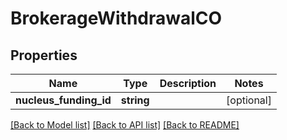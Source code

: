 # BrokerageWithdrawalCO

## Properties
Name | Type | Description | Notes
------------ | ------------- | ------------- | -------------
**nucleus_funding_id** | **string** |  | [optional] 

[[Back to Model list]](../README.md#documentation-for-models) [[Back to API list]](../README.md#documentation-for-api-endpoints) [[Back to README]](../README.md)


